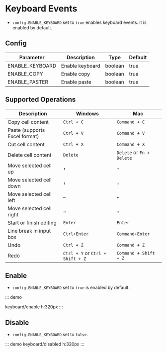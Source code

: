 # Keyboard Events

-   `config.ENABLE_KEYBOARD` set to `true` enables keyboard events. it is enabled by default.

## Config

| Parameter       | Description     | Type    | Default |
| --------------- | --------------- | ------- | ------- |
| ENABLE_KEYBOARD | Enable keyboard | boolean | true    |
| ENABLE_COPY     | Enable copy     | boolean | true    |
| ENABLE_PASTER   | Enable paste    | boolean | true    |

## Supported Operations

| Description                     | Windows                          | Mac                       |
| ----------------------------- | -------------------------------- | ------------------------- |
| Copy cell content             | `Ctrl + C`                       | `Command + C`             |
| Paste (supports Excel format) | `Ctrl + V`                       | `Command + V`             |
| Cut cell content              | `Ctrl + X`                       | `Command + X`             |
| Delete cell content           | `Delete`                         | `Delete` or `Fn + Delete` |
| Move selected cell up         | `↑`                              | `↑`                       |
| Move selected cell down       | `↓`                              | `↓`                       |
| Move selected cell left       | `←`                              | `←`                       |
| Move selected cell right      | `→`                              | `→`                       |
| Start or finish editing       | `Enter`                          | `Enter`                   |
| Line break in input box       | `Ctrl+Enter`                     | `Command+Enter`           |
| Undo                          | `Ctrl + Z`                       | `Command + Z`             |
| Redo                          | `Ctrl + Y` or `Ctrl + Shift + Z` | `Command + Shift + Z`     |

## Enable

-   `config.ENABLE_KEYBOARD` set to `true` is enabled by default.

::: demo

keyboard/enable
h:320px
:::

## Disable

-   `config.ENABLE_KEYBOARD` set to `false`.

::: demo
keyboard/disabled
h:320px
:::
